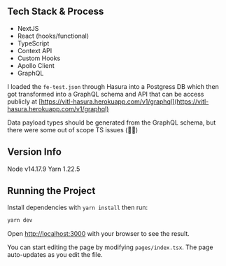 ## Tech Stack & Process

- NextJS
- React (hooks/functional)
- TypeScript
- Context API
- Custom Hooks
- Apollo Client
- GraphQL 

I loaded the `fe-test.json` through Hasura into a Postgress DB which then got transformed into a GraphQL schema and API that can be access publicly at [https://vitl-hasura.herokuapp.com/v1/graphql](https://vitl-hasura.herokuapp.com/v1/graphql)

Data payload types should be generated from the GraphQL schema, but there were some out of scope TS issues (💆‍♀️) 


## Version Info

Node v14.17.9
Yarn 1.22.5

## Running the Project

Install dependencies with `yarn install` then run:

```bash
yarn dev
```

Open [http://localhost:3000](http://localhost:3000) with your browser to see the result.

You can start editing the page by modifying `pages/index.tsx`. The page auto-updates as you edit the file.

